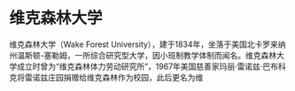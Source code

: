 # 维克森林大学

维克森林大学（Wake Forest University），建于1834年，坐落于美国北卡罗来纳州温斯顿-塞勒姆，一所综合研究型大学，因小班制教学体制而闻名。维克森林大学成立时曾为“维克森林体力劳动研究所”，1967年美国慈善家玛丽·雷诺兹·巴布科克将雷诺兹庄园捐赠给维克森林作为校园，此后更名为维